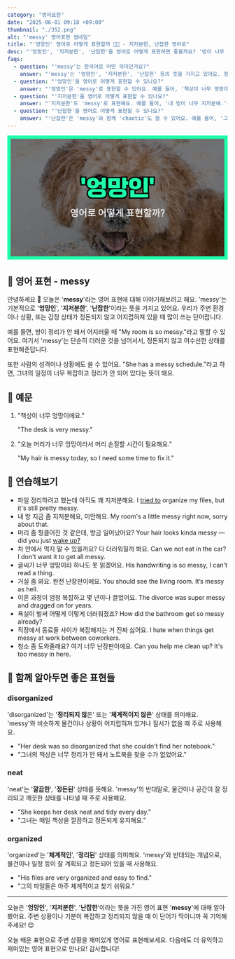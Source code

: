 ```yaml
---
category: "영어표현"
date: "2025-06-01 09:18 +09:00"
thumbnail: "./352.png"
alt: "'messy' 영어표현 썸네일"
title: "'엉망인' 영어로 어떻게 표현할까 😵‍💫 - 지저분한, 난잡한 영어로"
desc: "'엉망인', '지저분한', '난잡한'을 영어로 어떻게 표현하면 좋을까요? '방이 너무 엉망이에요.', '오늘 머리가 엉망이라 시간이 필요해요.' 등을 영어로 표현하는 법을 배워봅시다. 다양한 예문을 통해서 연습하고 본인의 표현으로 만들어 보세요."
faqs:
  - question: "'messy'는 한국어로 어떤 의미인가요?"
    answer: "'messy'는 '엉망인', '지저분한', '난잡한' 등의 뜻을 가지고 있어요. 정돈되지 않고 어수선한 상태를 표현할 때 사용해요."
  - question: "'엉망인'을 영어로 어떻게 표현할 수 있나요?"
    answer: "'엉망인'은 'messy'로 표현할 수 있어요. 예를 들어, '책상이 너무 엉망이에요.'는 'The desk is very messy.'라고 해요."
  - question: "'지저분한'을 영어로 어떻게 표현할 수 있나요?"
    answer: "'지저분한'도 'messy'로 표현해요. 예를 들어, '내 방이 너무 지저분해.'는 'My room is so messy.'라고 말할 수 있어요."
  - question: "'난잡한'을 영어로 어떻게 표현할 수 있나요?"
    answer: "'난잡한'은 'messy'와 함께 'chaotic'도 쓸 수 있어요. 예를 들어, '그 파티는 너무 난잡해서 정신없었어요.'는 'The party was so messy and chaotic.'라고 해요."
---
```


!['messy' 영어표현 썸네일](./352.png)

## 🌟 영어 표현 - messy

안녕하세요 👋 오늘은 '**messy**'라는 영어 표현에 대해 이야기해보려고 해요. 'messy'는 기본적으로 '**엉망인**', '**지저분한**', '**난잡한**'이라는 뜻을 가지고 있어요. 우리가 주변 환경이나 상황, 또는 감정 상태가 정돈되지 않고 어지럽혀져 있을 때 많이 쓰는 단어랍니다.

예를 들면, 방이 정리가 안 돼서 어지러울 때 "My room is so messy."라고 말할 수 있어요. 여기서 'messy'는 단순히 더러운 것을 넘어서서, 정돈되지 않고 어수선한 상태를 표현해준답니다.

또한 사람의 성격이나 상황에도 쓸 수 있어요. "She has a messy schedule."라고 하면, 그녀의 일정이 너무 복잡하고 정리가 안 되어 있다는 뜻이 돼요.

## 📖 예문

1. "책상이 너무 엉망이에요."

   "The desk is very messy."

2. "오늘 머리가 너무 엉망이라서 머리 손질할 시간이 필요해요."

   "My hair is messy today, so I need some time to fix it."

## 💬 연습해보기

<ul data-interactive-list>
  <li data-interactive-item>
    <span data-toggler>파일 정리하려고 했는데 아직도 꽤 지저분해요.</span>
    <span data-answer>I <a href="/blog/in-english/117.try-to/">tried to</a> organize my files, but it's still pretty messy.</span>
  </li>
  <li data-interactive-item>
    <span data-toggler>내 방 지금 좀 지저분해요, 미안해요.</span>
    <span data-answer>My room's a little messy right now, sorry about that.</span>
  </li>
  <li data-interactive-item>
    <span data-toggler>머리 좀 헝클어진 것 같은데, 방금 일어났어요?</span>
    <span data-answer>Your hair looks kinda messy — did you just <a href="/blog/in-english/300.wake-up/">wake up?</a></span>
  </li>
  <li data-interactive-item>
    <span data-toggler>차 안에서 먹지 말 수 있을까요? 다 더러워질까 봐요.</span>
    <span data-answer>Can we not eat in the car? I don't want it to get all messy.</span>
  </li>
  <li data-interactive-item>
    <span data-toggler>글씨가 너무 엉망이라 하나도 못 읽겠어요.</span>
    <span data-answer>His handwriting is so messy, I can't read a thing.</span>
  </li>
  <li data-interactive-item>
    <span data-toggler>거실 좀 봐요. 완전 난장판이에요.</span>
    <span data-answer>You should see the living room. It’s messy as hell.</span>
  </li>
  <li data-interactive-item>
    <span data-toggler>이혼 과정이 엄청 복잡하고 몇 년이나 끌었어요.</span>
    <span data-answer>The divorce was super messy and dragged on for years.</span>
  </li>
  <li data-interactive-item>
    <span data-toggler>욕실이 벌써 어떻게 이렇게 더러워졌죠?</span>
    <span data-answer>How did the bathroom get so messy already?</span>
  </li>
  <li data-interactive-item>
    <span data-toggler>직장에서 동료들 사이가 복잡해지는 거 진짜 싫어요.</span>
    <span data-answer>I hate when things get messy at work between coworkers.</span>
  </li>
  <li data-interactive-item>
    <span data-toggler>청소 좀 도와줄래요? 여기 너무 난장판이에요.</span>
    <span data-answer>Can you help me clean up? It's too messy in here.</span>
  </li>
</ul>

## 🤝 함께 알아두면 좋은 표현들

### disorganized

'disorganized'는 '**정리되지 않**은' 또는 '**체계적이지 않은**' 상태를 의미해요. 'messy'와 비슷하게 물건이나 상황이 어지럽혀져 있거나 질서가 없을 때 주로 사용해요.

- "Her desk was so disorganized that she couldn't find her notebook."
- "그녀의 책상은 너무 정리가 안 돼서 노트북을 찾을 수가 없었어요."

### neat

'neat'는 '**깔끔한**', '**정돈된**' 상태를 뜻해요. 'messy'의 반대말로, 물건이나 공간이 잘 정리되고 깨끗한 상태를 나타낼 때 주로 사용해요.

- "She keeps her desk neat and tidy every day."
- "그녀는 매일 책상을 깔끔하고 정돈되게 유지해요."

### organized

'organized'는 '**체계적인**', '**정리된**' 상태를 의미해요. 'messy'와 반대되는 개념으로, 물건이나 일정 등이 잘 계획되고 정돈되어 있을 때 사용해요.

- "His files are very organized and easy to find."
- "그의 파일들은 아주 체계적이고 찾기 쉬워요."

---

오늘은 '**엉망인**', '**지저분한**', '**난잡한**'이라는 뜻을 가진 영어 표현 '**messy**'에 대해 알아봤어요. 주변 상황이나 기분이 복잡하고 정리되지 않을 때 이 단어가 딱이니까 꼭 기억해 주세요! 😊

오늘 배운 표현으로 주변 상황을 재미있게 영어로 표현해보세요. 다음에도 더 유익하고 재미있는 영어 표현으로 만나요! 감사합니다!
